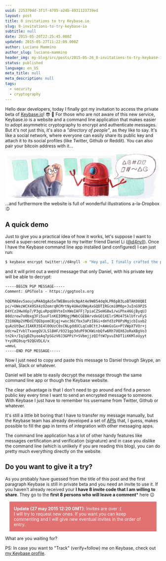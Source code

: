 ```yaml
---
uuid: 225370dd-3f1f-4705-a24b-4931123739ed
layout: post
title: 8 invitations to try Keybase.io
slug: 8-invitations-to-try-keybase-io
subtitle: null
date: 2015-05-26T22:25:45.000Z
updated: 2015-05-27T11:22:09.000Z
author: Luciano Mammino
author_slug: luciano-mammino
header_img: my-blog/src/posts/2015-05-26_8-invitations-to-try-keybase-io/8-invitations-to-try-keybase-io.jpg
status: published
language: en_US
meta_title: null
meta_description: null
tags:
  - security
  - cryptography
---
```


Hello dear developers,
today I finally got my invitation to access the private beta of [Keybase.io](https://keybase.io)! 😎 🎉
For those who are not aware of this new service, Keybase.io is a website and a command line application that makes easier to adopt asymmetric cryptography to encrypt and authenticate messages. But it's not just this, it's also a *"directory of people"*, as they like to say. It's like a social network, where everyone can easily share its public key and attach it to its social profiles (like Twitter, Github or Reddit). You can also pair your bitcoin address with it...

![Keybase.io illustration](./keybase-io-robot.jpg)
...and furthermore the website is full of wonderful illustrations a-la-Dropbox :D

## A quick demo

Just to give you a practical idea of how it works, let's suppose I want to send a super-secret message to my twitter friend Daniel Li ([@d4nyll](https://twitter.com/d4nyll)).
Once I have the Keybase command line app installed (and configured) I can just run:

```bash
$ keybase encrypt twitter://d4nyll -m "Hey pal, I finally crafted the perfect plan to rule this World. Give me a ring"
```

and it will print out a weird message that only Daniel, with his private key will be able to decrypt:

```
-----BEGIN PGP MESSAGE-----
Comment: GPGTools - https://gpgtools.org

hQEMA8ev5aoujuM4AQgAo5xTWEBmso9cNpAt4e9W854dq9LPR6pB3LoBTAKO8QBI
pc/+UWezWCX49SX4zO2omrqRCMrtNy4UAeU9WyAxGQDTIRGcmiOM0p+JuInG9P2S
D4YCz2HwX6p7/P3gLuRpqU8VteInXWeIAFFj7piaCZSeHG8w1/wiPhx46GjByqUJ
80dzrew7o0bxg3Fi5uuFlnKEIOMUgjMWbCGEBArvdeGO1XElrSMU475klUfrvFyS
Z3106Np2VMDdIfQEbpomCBjqj+woc36Cfbx3aPzI8Gi+dmYd3zP8PsMgjcbIuxb2
quAzUtQwcJIAKR35E4l0OUzC0sCNLgddUCLqCoBCttJ+AWeGsGx+PlVWpXTVOr+j
Udc+wIYvblTxaogQVJLSl8HF/9321gp3duPF9CKWinbQfw6Rh7UQX6JoRaXBgVo3
tn2k+/Iq1gDZhyoeAq7pSGzV0J3GPPiY+SVbmjjzQIftW7pvuIhDT1iKKMloUyyt
Y+yURG9sqr92QGVDLX/x
=mmvL
-----END PGP MESSAGE-----
```

Now I just need to copy and paste this message to Daniel through Skype, an email, Slack or whatever.

Daniel will be able to easily decrypt the message through the same command line app or though the Keybase website.

The clear advantage is that I don't need to go around and find a person public key every time I want to send an encrypted message to someone. With Keybase I just have to remember his username from Twitter, Github or whatever.

It's still a little bit boring that I have to transfer my message manually, but the Keybase team has already developed a set of [APIs](https://keybase.io/docs/api/1.0) that, I guess, makes possible to fill the gap in terms of integration with other messaging apps.

The command line application has a lot of other handy features like messages certification and verification (signature) and in case you dislike the command line (which is unlikely if you are reading this blog), you can do pretty much everything directly on the website.

## Do you want to give it a try?
As you probably have guessed from the title of this post and the first paragraph Keybase is still in private beta and you need an invite to use it. If you haven't already received your **I have 8 invite code that I am willing to share**. They go to the **first 8 persons who will leave a comment*** here 😉

<div style="background:rgb(226, 114, 114); color: #fff; padding: 1em; margin: 1em">
    <strong>Update (27 may 2015 12:20 GMT)</strong>: Invites are over :( <br/>I will try to request new ones. If you want you can keep commenting and I will give new eventual invites in the order of entry.
</div>

What are you waiting for?

PS: In case you want to "Track" (verify+follow) me on Keybase, check out [my Keybase profile](https://keybase.io/loige).
